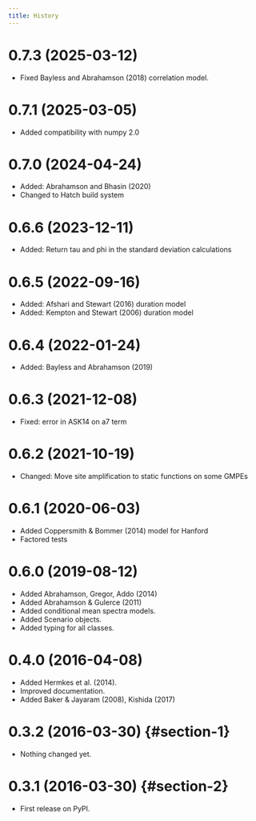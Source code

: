 ```yaml
---
title: History
---
```


# 0.7.3 (2025-03-12)
-   Fixed Bayless and Abrahamson (2018) correlation model.

# 0.7.1 (2025-03-05)

-   Added compatibility with numpy 2.0

# 0.7.0 (2024-04-24)

-   Added: Abrahamson and Bhasin (2020)
-   Changed to Hatch build system

# 0.6.6 (2023-12-11)

-   Added: Return tau and phi in the standard deviation calculations

# 0.6.5 (2022-09-16)

-   Added: Afshari and Stewart (2016) duration model
-   Added: Kempton and Stewart (2006) duration model

# 0.6.4 (2022-01-24)

-   Added: Bayless and Abrahamson (2019)

# 0.6.3 (2021-12-08)

-   Fixed: error in ASK14 on a7 term

# 0.6.2 (2021-10-19)

-   Changed: Move site amplification to static functions on some GMPEs

# 0.6.1 (2020-06-03)

-   Added Coppersmith & Bommer (2014) model for Hanford
-   Factored tests

# 0.6.0 (2019-08-12)

-   Added Abrahamson, Gregor, Addo (2014)
-   Added Abrahamson & Gulerce (2011)
-   Added conditional mean spectra models.
-   Added Scenario objects.
-   Added typing for all classes.

# 0.4.0 (2016-04-08)

-   Added Hermkes et al. (2014).
-   Improved documentation.
-   Added Baker & Jayaram (2008), Kishida (2017)

# 0.3.2 (2016-03-30) {#section-1}

-   Nothing changed yet.

# 0.3.1 (2016-03-30) {#section-2}

-   First release on PyPI.
